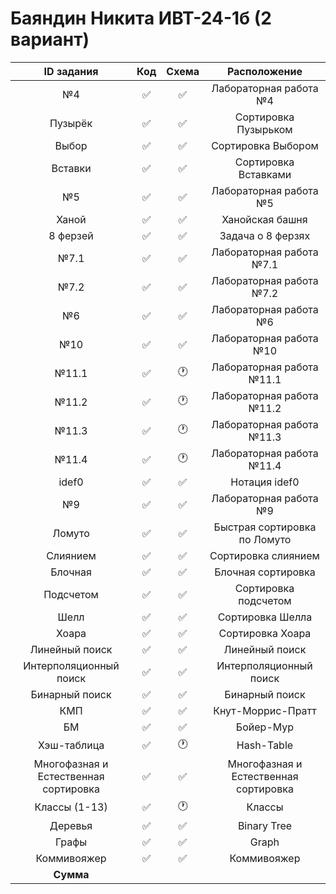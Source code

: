 # Баяндин Никита ИВТ-24-1б (2 вариант)
| ID задания | Код | Схема | Расположение |                                                 
| :----: | :----: | :----: | :----: |
| №4 | ✅ | ✅ | Лабораторная работа №4 |
| Пузырёк | ✅ | ✅ | Сортировка Пузырьком |
| Выбор | ✅ | ✅ | Сортировка Выбором |
| Вставки | ✅ | ✅ | Сортировка Вставками |
| №5 | ✅ | ✅ | Лабораторная работа №5 |
| Ханой | ✅ | ✅ | Ханойская башня |
| 8 ферзей | ✅ | ✅ | Задача о 8 ферзях |
| №7.1 | ✅ | ✅ | Лабораторная работа №7.1 |
| №7.2 | ✅ | ✅ | Лабораторная работа №7.2 |
| №6 | ✅ | ✅ | Лабораторная работа №6 |
| №10 | ✅ | ✅ | Лабораторная работа №10 |
| №11.1 | ✅ | 🕐 | Лабораторная работа №11.1 |
| №11.2 | ✅ | 🕐 | Лабораторная работа №11.2 |
| №11.3 | ✅ | 🕐 | Лабораторная работа №11.3 |
| №11.4 | ✅ | 🕐 | Лабораторная работа №11.4 |
| idef0 | ✅ | ✅ | Нотация idef0 |
| №9 | ✅ | ✅ | Лабораторная работа №9 |
| Ломуто | ✅ | ✅ | Быстрая сортировка по Ломуто |
| Слиянием | ✅ | ✅ | Сортировка слиянием |
| Блочная | ✅ | ✅ | Блочная сортировка |
| Подсчетом | ✅ | ✅ | Сортировка подсчетом |
| Шелл | ✅ | ✅ | Сортировка Шелла |
| Хоара | ✅ | ✅ | Сортировка Хоара |
| Линейный поиск | ✅ | ✅ | Линейный поиск |
| Интерполяционный поиск | ✅ | ✅ | Интерполяционный поиск |
| Бинарный поиск | ✅ | ✅ | Бинарный поиск |
| КМП | ✅ | ✅ | Кнут-Моррис-Пратт |
| БМ | ✅ | ✅ | Бойер-Мур |
| Хэш-таблица | ✅ | 🕐 | Hash-Table |
| Многофазная и Естественная сортировка | ✅ | ✅ | Многофазная и Естественная сортировка |
| Классы (1-13) | ✅ | 🕐 | Классы |
| Деревья | ✅ | ✅ | Binary Tree | 
| Графы | ✅ | ✅ | Graph |
| Коммивояжер | ✅ | ✅ | Коммивояжер | 
| **Сумма** |  |  |  |
